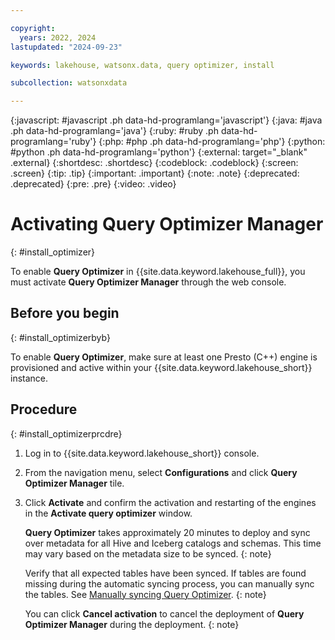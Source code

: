 ```yaml
---

copyright:
  years: 2022, 2024
lastupdated: "2024-09-23"

keywords: lakehouse, watsonx.data, query optimizer, install

subcollection: watsonxdata

---
```


{:javascript: #javascript .ph data-hd-programlang='javascript'}
{:java: #java .ph data-hd-programlang='java'}
{:ruby: #ruby .ph data-hd-programlang='ruby'}
{:php: #php .ph data-hd-programlang='php'}
{:python: #python .ph data-hd-programlang='python'}
{:external: target="_blank" .external}
{:shortdesc: .shortdesc}
{:codeblock: .codeblock}
{:screen: .screen}
{:tip: .tip}
{:important: .important}
{:note: .note}
{:deprecated: .deprecated}
{:pre: .pre}
{:video: .video}

# Activating Query Optimizer Manager
{: #install_optimizer}

To enable **Query Optimizer** in {{site.data.keyword.lakehouse_full}}, you must activate **Query Optimizer Manager** through the web console.

## Before you begin
{: #install_optimizerbyb}

To enable **Query Optimizer**, make sure at least one Presto (C++) engine is provisioned and active within your {{site.data.keyword.lakehouse_short}} instance.

## Procedure
{: #install_optimizerprcdre}

1. Log in to {{site.data.keyword.lakehouse_short}} console.
1. From the navigation menu, select **Configurations** and click **Query Optimizer Manager** tile.
1. Click **Activate** and confirm the activation and restarting of the engines in the **Activate query optimizer** window.

   **Query Optimizer** takes approximately 20 minutes to deploy and sync over metadata for all Hive and Iceberg catalogs and schemas. This time may vary based on the metadata size to be synced.
   {: note}

   Verify that all expected tables have been synced. If tables are found missing during the automatic syncing process, you can manually sync the tables. See [Manually syncing Query Optimizer](watsonxdata?topic=watsonxdata-sync_optimizer_meta).
   {: note}

   You can click **Cancel activation** to cancel the deployment of **Query Optimizer Manager** during the deployment.
   {: note}
